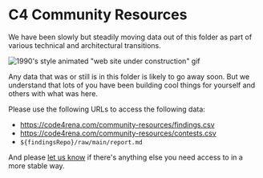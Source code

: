 # C4 Community Resources

We have been slowly but steadily moving data out of this folder as part of various technical and architectural transitions.

![1990's style animated "web site under construction" gif](http://www.textfiles.com/underconstruction/HeHeartlandCottage5668imagesWorkConstructAnim.gif)

Any data that was or still is in this folder is likely to go away soon. But we understand that lots of you have been building cool things for yourself and others with what was here.

Please use the following URLs to access the following data:

* <https://code4rena.com/community-resources/findings.csv>
* <https://code4rena.com/community-resources/contests.csv>
* `${findingsRepo}/raw/main/report.md`

And please [let us know](https://code4rena.com/help) if there's anything else you need access to in a more stable way.
